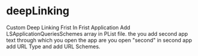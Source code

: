 # deepLinking
Custom Deep Linking
Frist In Frist Application Add LSApplicationQueriesSchemes array in PList file. the you add second app text through which you open the app are you open "second"
in second app add URL Type and add URL Schemes.
